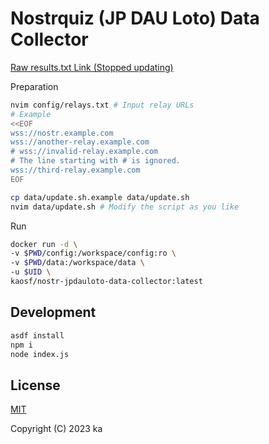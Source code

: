 # Nostrquiz (JP DAU Loto) Data Collector

[Raw results.txt Link (Stopped updating)](https://raw.githubusercontent.com/kaosf/nostr-jpdauloto-data-collector/main/results-archive.txt)

Preparation

```sh
nvim config/relays.txt # Input relay URLs
# Example
<<EOF
wss://nostr.example.com
wss://another-relay.example.com
# wss://invalid-relay.example.com
# The line starting with # is ignored.
wss://third-relay.example.com
EOF

cp data/update.sh.example data/update.sh
nvim data/update.sh # Modify the script as you like
```

Run

```sh
docker run -d \
-v $PWD/config:/workspace/config:ro \
-v $PWD/data:/workspace/data \
-u $UID \
kaosf/nostr-jpdauloto-data-collector:latest
```

## Development

```sh
asdf install
npm i
node index.js
```

## License

[MIT](http://opensource.org/licenses/MIT)

Copyright (C) 2023 ka
